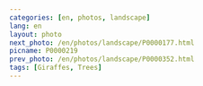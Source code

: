```yaml
---
categories: [en, photos, landscape]
lang: en
layout: photo
next_photo: /en/photos/landscape/P0000177.html
picname: P0000219
prev_photo: /en/photos/landscape/P0000352.html
tags: [Giraffes, Trees]
---
```

